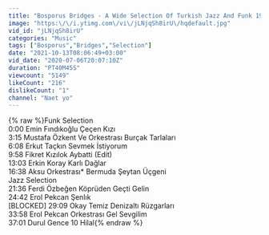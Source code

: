 ```yaml
---
title: "Bosporus Bridges - A Wide Selection Of Turkish Jazz And Funk 1968-1978"
image: "https:\/\/i.ytimg.com\/vi\/jLNjqSh8irU\/hqdefault.jpg"
vid_id: "jLNjqSh8irU"
categories: "Music"
tags: ["Bosporus","Bridges","Selection"]
date: "2021-10-13T08:06:49+03:00"
vid_date: "2020-07-06T20:07:10Z"
duration: "PT40M45S"
viewcount: "5149"
likeCount: "216"
dislikeCount: "1"
channel: "Naet yo"
---
```

{% raw %}Funk Selection<br />0:00 Emin Fındıkoğlu Çeçen Kızı <br />3:15 Mustafa Özkent Ve Orkestrası Burçak Tarlaları <br />6:08 Erkut Taçkın Sevmek İstiyorum <br />9:58 Fikret Kızılok Aybatti (Edit) <br />13:03 Erkin Koray Karlı Dağlar<br />16:38 Aksu Orkestrası* Bermuda Şeytan Üçgeni <br />Jazz Selection<br />21:36  Ferdi Özbeğen Köprüden Geçti Gelin <br />24:42 Erol Pekcan Şenlık <br />[BLOCKED] 29:09 Okay Temiz Denizaltı Rüzgarları <br />33:58 Erol Pekcan Orkestrası Gel Sevgilim <br />37:01 Durul Gence 10 Hilal{% endraw %}
